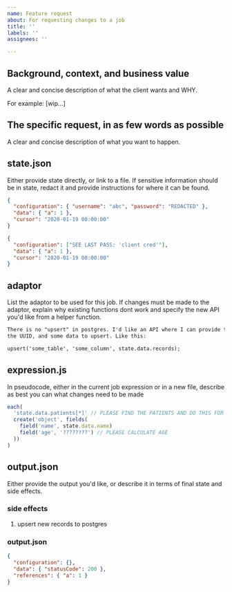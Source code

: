 ```yaml
---
name: Feature request
about: For requesting changes to a job
title: ''
labels: ''
assignees: ''

---
```


## Background, context, and business value

A clear and concise description of what the client wants and WHY.

For example: [wip...]

## The specific request, in as few words as possible

A clear and concise description of what you want to happen.

## state.json

Either provide state directly, or link to a file. If sensitive information
should be in state, redact it and provide instructions for where it can be
found.

```json
{
  "configuration": { "username": "abc", "password": "REDACTED" },
  "data": { "a": 1 },
  "cursor": "2020-01-19 00:00:00"
}
```

```json
{
  "configuration": ["SEE LAST PASS: 'client cred'"],
  "data": { "a": 1 },
  "cursor": "2020-01-19 00:00:00"
}
```

## adaptor

List the adaptor to be used for this job. If changes must be made to the
adaptor, explain why existing functions dont work and specify the new API you'd
like from a helper function.

```md
There is no "upsert" in postgres. I'd like an API where I can provide the table,
the UUID, and some data to upsert. Like this:

upsert('some_table', 'some_column', state.data.records);
```

## expression.js

In pseudocode, either in the current job expression or in a new file, describe
as best you can what changes need to be made

```js
each(
  'state.data.patients[*]' // PLEASE FIND THE PATIENTS AND DO THIS FOR EACH ONE
  create('object', fields(
    field('name', state.data.name)
    field('age', '????????') // PLEASE CALCULATE AGE
  ))
)
```

## output.json

Either provide the output you'd like, or describe it in terms of final state and
side effects.

### side effects

1. upsert new records to postgres

### output.json

```json
{
  "configuration": {},
  "data": { "statusCode": 200 },
  "references": { "a": 1 }
}
```
